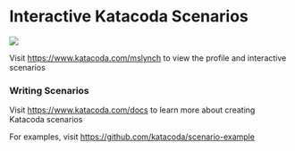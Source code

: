 # Interactive Katacoda Scenarios

[![](http://shields.katacoda.com/katacoda/mslynch/count.svg)](https://www.katacoda.com/mslynch "Get your profile on Katacoda.com")

Visit https://www.katacoda.com/mslynch to view the profile and interactive scenarios

### Writing Scenarios
Visit https://www.katacoda.com/docs to learn more about creating Katacoda scenarios

For examples, visit https://github.com/katacoda/scenario-example
